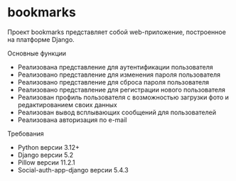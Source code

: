 # bookmarks
Проект bookmarks представляет собой web-приложение, построенное на платформе Django.

Основные функции
 - Реализована представление для аутентификации пользователя
 - Реализовано представление для изменения пароля пользователя
 - Реализовано представление для сброса пароля пользователя
 - Реализовано представление для регистрации нового пользователя
 - Реализован профиль пользователя с возможностью загрузки фото и редактированием своих данных
 - Реализован вывод всплывающих сообщений для пользователей 
 - Реализована авторизация по e-mail

Требования
 - Python версии 3.12+
 - Django версии 5.2
 - Pillow версии 11.2.1
 - Social-auth-app-django версии 5.4.3